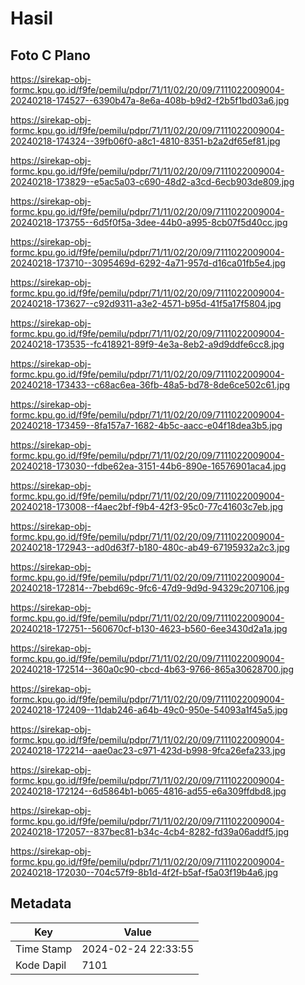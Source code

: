 # Hasil

## Foto C Plano

https://sirekap-obj-formc.kpu.go.id/f9fe/pemilu/pdpr/71/11/02/20/09/7111022009004-20240218-174527--6390b47a-8e6a-408b-b9d2-f2b5f1bd03a6.jpg

https://sirekap-obj-formc.kpu.go.id/f9fe/pemilu/pdpr/71/11/02/20/09/7111022009004-20240218-174324--39fb06f0-a8c1-4810-8351-b2a2df65ef81.jpg

https://sirekap-obj-formc.kpu.go.id/f9fe/pemilu/pdpr/71/11/02/20/09/7111022009004-20240218-173829--e5ac5a03-c690-48d2-a3cd-6ecb903de809.jpg

https://sirekap-obj-formc.kpu.go.id/f9fe/pemilu/pdpr/71/11/02/20/09/7111022009004-20240218-173755--6d5f0f5a-3dee-44b0-a995-8cb07f5d40cc.jpg

https://sirekap-obj-formc.kpu.go.id/f9fe/pemilu/pdpr/71/11/02/20/09/7111022009004-20240218-173710--3095469d-6292-4a71-957d-d16ca01fb5e4.jpg

https://sirekap-obj-formc.kpu.go.id/f9fe/pemilu/pdpr/71/11/02/20/09/7111022009004-20240218-173627--c92d9311-a3e2-4571-b95d-41f5a17f5804.jpg

https://sirekap-obj-formc.kpu.go.id/f9fe/pemilu/pdpr/71/11/02/20/09/7111022009004-20240218-173535--fc418921-89f9-4e3a-8eb2-a9d9ddfe6cc8.jpg

https://sirekap-obj-formc.kpu.go.id/f9fe/pemilu/pdpr/71/11/02/20/09/7111022009004-20240218-173433--c68ac6ea-36fb-48a5-bd78-8de6ce502c61.jpg

https://sirekap-obj-formc.kpu.go.id/f9fe/pemilu/pdpr/71/11/02/20/09/7111022009004-20240218-173459--8fa157a7-1682-4b5c-aacc-e04f18dea3b5.jpg

https://sirekap-obj-formc.kpu.go.id/f9fe/pemilu/pdpr/71/11/02/20/09/7111022009004-20240218-173030--fdbe62ea-3151-44b6-890e-16576901aca4.jpg

https://sirekap-obj-formc.kpu.go.id/f9fe/pemilu/pdpr/71/11/02/20/09/7111022009004-20240218-173008--f4aec2bf-f9b4-42f3-95c0-77c41603c7eb.jpg

https://sirekap-obj-formc.kpu.go.id/f9fe/pemilu/pdpr/71/11/02/20/09/7111022009004-20240218-172943--ad0d63f7-b180-480c-ab49-67195932a2c3.jpg

https://sirekap-obj-formc.kpu.go.id/f9fe/pemilu/pdpr/71/11/02/20/09/7111022009004-20240218-172814--7bebd69c-9fc6-47d9-9d9d-94329c207106.jpg

https://sirekap-obj-formc.kpu.go.id/f9fe/pemilu/pdpr/71/11/02/20/09/7111022009004-20240218-172751--560670cf-b130-4623-b560-6ee3430d2a1a.jpg

https://sirekap-obj-formc.kpu.go.id/f9fe/pemilu/pdpr/71/11/02/20/09/7111022009004-20240218-172514--360a0c90-cbcd-4b63-9766-865a30628700.jpg

https://sirekap-obj-formc.kpu.go.id/f9fe/pemilu/pdpr/71/11/02/20/09/7111022009004-20240218-172409--11dab246-a64b-49c0-950e-54093a1f45a5.jpg

https://sirekap-obj-formc.kpu.go.id/f9fe/pemilu/pdpr/71/11/02/20/09/7111022009004-20240218-172214--aae0ac23-c971-423d-b998-9fca26efa233.jpg

https://sirekap-obj-formc.kpu.go.id/f9fe/pemilu/pdpr/71/11/02/20/09/7111022009004-20240218-172124--6d5864b1-b065-4816-ad55-e6a309ffdbd8.jpg

https://sirekap-obj-formc.kpu.go.id/f9fe/pemilu/pdpr/71/11/02/20/09/7111022009004-20240218-172057--837bec81-b34c-4cb4-8282-fd39a06addf5.jpg

https://sirekap-obj-formc.kpu.go.id/f9fe/pemilu/pdpr/71/11/02/20/09/7111022009004-20240218-172030--704c57f9-8b1d-4f2f-b5af-f5a03f19b4a6.jpg


## Metadata

| Key        | Value               |
| ---------- | ------------------- |
| Time Stamp | 2024-02-24 22:33:55 |
| Kode Dapil | 7101                |



